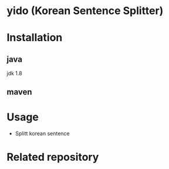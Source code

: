 # yido (Korean Sentence Splitter)


# Installation

## java  
jdk 1.8

## maven  



# Usage
- Splitt korean sentence 

# Related repository
